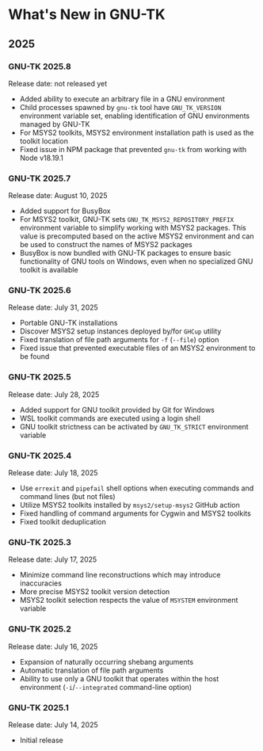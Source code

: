 # What's New in GNU-TK

## 2025

### GNU-TK 2025.8

Release date: not released yet

- Added ability to execute an arbitrary file in a GNU environment
- Child processes spawned by `gnu-tk` tool have `GNU_TK_VERSION` environment variable set, enabling identification of GNU environments managed by GNU-TK
- For MSYS2 toolkits, MSYS2 environment installation path is used as the toolkit location
- Fixed issue in NPM package that prevented `gnu-tk` from working with Node v18.19.1

### GNU-TK 2025.7

Release date: August 10, 2025

- Added support for BusyBox
- For MSYS2 toolkit, GNU-TK sets `GNU_TK_MSYS2_REPOSITORY_PREFIX` environment variable to simplify working with MSYS2 packages. This value is precomputed based on the active MSYS2 environment and can be used to construct the names of MSYS2 packages
- BusyBox is now bundled with GNU-TK packages to ensure basic functionality of GNU tools on Windows, even when no specialized GNU toolkit is available

### GNU-TK 2025.6

Release date: July 31, 2025

- Portable GNU-TK installations
- Discover MSYS2 setup instances deployed by/for `GHCup` utility
- Fixed translation of file path arguments for `-f` (`--file`) option
- Fixed issue that prevented executable files of an MSYS2 environment to be found

### GNU-TK 2025.5

Release date: July 28, 2025

- Added support for GNU toolkit provided by Git for Windows
- WSL toolkit commands are executed using a login shell
- GNU toolkit strictness can be activated by `GNU_TK_STRICT` environment variable

### GNU-TK 2025.4

Release date: July 18, 2025

- Use `errexit` and `pipefail` shell options when executing commands and command lines (but not files)
- Utilize MSYS2 toolkits installed by `msys2/setup-msys2` GitHub action
- Fixed handling of command arguments for Cygwin and MSYS2 toolkits
- Fixed toolkit deduplication

### GNU-TK 2025.3

Release date: July 17, 2025

- Minimize command line reconstructions which may introduce inaccuracies
- More precise MSYS2 toolkit version detection
- MSYS2 toolkit selection respects the value of `MSYSTEM` environment variable

### GNU-TK 2025.2

Release date: July 16, 2025

- Expansion of naturally occurring shebang arguments
- Automatic translation of file path arguments
- Ability to use only a GNU toolkit that operates within the host environment (`-i`/`--integrated` command-line option)

### GNU-TK 2025.1

Release date: July 14, 2025

- Initial release
